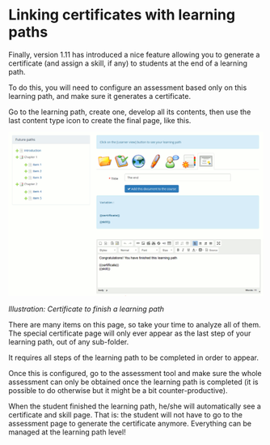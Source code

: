# Linking certificates with learning paths

Finally, version 1.11 has introduced a nice feature allowing you to generate a certificate \(and assign a skill, if any\) to students at the end of a learning path.

To do this, you will need to configure an assessment based only on this learning path, and make sure it generates a certificate.

Go to the learning path, create one, develop all its contents, then use the last content type icon to create the final page, like this.

![](../../.gitbook/assets/image16%20%281%29.png)

_Illustration: Certificate to finish a learning path_

There are many items on this page, so take your time to analyze all of them. The special certificate page will only ever appear as the last step of your learning path, out of any sub-folder.

It requires all steps of the learning path to be completed in order to appear.

Once this is configured, go to the assessment tool and make sure the whole assessment can only be obtained once the learning path is completed \(it is possible to do otherwise but it might be a bit counter-productive\).

When the student finished the learning path, he/she will automatically see a certificate and skill page. That is: the student will not have to go to the assessment page to generate the certificate anymore. Everything can be managed at the learning path level!

